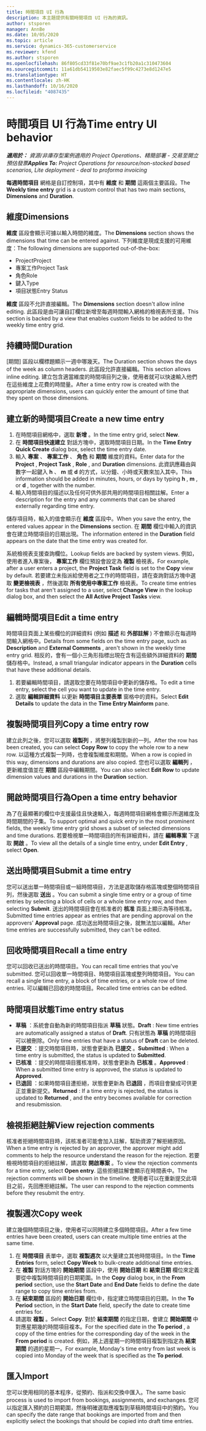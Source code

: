 ```yaml
---
title: 時間項目 UI 行為
description: 本主題提供有關時間項目 UI 行為的資訊。
author: stsporen
manager: AnnBe
ms.date: 10/05/2020
ms.topic: article
ms.service: dynamics-365-customerservice
ms.reviewer: kfend
ms.author: stsporen
ms.openlocfilehash: 86f805cd33f81e70bf9ae3c1fb20a1c310473604
ms.sourcegitcommit: 11a61db54119503e82faec5f99c4273e8d1247e5
ms.translationtype: HT
ms.contentlocale: zh-HK
ms.lasthandoff: 10/16/2020
ms.locfileid: "4087435"
---
```

# <a name="time-entry-ui-behavior"></a><span data-ttu-id="ab50f-103">時間項目 UI 行為</span><span class="sxs-lookup"><span data-stu-id="ab50f-103">Time entry UI behavior</span></span>

<span data-ttu-id="ab50f-104">_**適用於：** 資源/非庫存型案例適用的 Project Operations、精簡部署 - 交易至開立預估發票_</span><span class="sxs-lookup"><span data-stu-id="ab50f-104">_**Applies To:** Project Operations for resource/non-stocked based scenarios, Lite deployment - deal to proforma invoicing_</span></span>


<span data-ttu-id="ab50f-105">**每週時間項目** 網格是自訂控制項，其中有 **維度** 和 **期間** 這兩個主要區段。</span><span class="sxs-lookup"><span data-stu-id="ab50f-105">The **Weekly time entry** grid is a custom control that has two main sections, **Dimensions** and **Duration**.</span></span>

## <a name="dimensions"></a><span data-ttu-id="ab50f-106">維度</span><span class="sxs-lookup"><span data-stu-id="ab50f-106">Dimensions</span></span>
<span data-ttu-id="ab50f-107">**維度** 區段會顯示可據以輸入時間的維度。</span><span class="sxs-lookup"><span data-stu-id="ab50f-107">The **Dimensions** section shows the dimensions that time can be entered against.</span></span> <span data-ttu-id="ab50f-108">下列維度是現成支援的可用維度：</span><span class="sxs-lookup"><span data-stu-id="ab50f-108">The following dimensions are supported out-of-the-box:</span></span>

  - <span data-ttu-id="ab50f-109">Project</span><span class="sxs-lookup"><span data-stu-id="ab50f-109">Project</span></span>
  - <span data-ttu-id="ab50f-110">專案工作</span><span class="sxs-lookup"><span data-stu-id="ab50f-110">Project Task</span></span>
  - <span data-ttu-id="ab50f-111">角色</span><span class="sxs-lookup"><span data-stu-id="ab50f-111">Role</span></span>
  - <span data-ttu-id="ab50f-112">鍵入</span><span class="sxs-lookup"><span data-stu-id="ab50f-112">Type</span></span>
  - <span data-ttu-id="ab50f-113">項目狀態</span><span class="sxs-lookup"><span data-stu-id="ab50f-113">Entry Status</span></span>

<span data-ttu-id="ab50f-114">**維度** 區段不允許直接編輯。</span><span class="sxs-lookup"><span data-stu-id="ab50f-114">The **Dimensions** section doesn't allow inline editing.</span></span> <span data-ttu-id="ab50f-115">此區段是由可讓自訂欄位新增至每週時間輸入網格的檢視表所支援。</span><span class="sxs-lookup"><span data-stu-id="ab50f-115">This section is backed by a view that enables custom fields to be added to the weekly time entry grid.</span></span>

## <a name="duration"></a><span data-ttu-id="ab50f-116">持續時間</span><span class="sxs-lookup"><span data-stu-id="ab50f-116">Duration</span></span>
<span data-ttu-id="ab50f-117">[期間] 區段以欄標題顯示一週中哪幾天。</span><span class="sxs-lookup"><span data-stu-id="ab50f-117">The Duration section shows the days of the week as column headers.</span></span> <span data-ttu-id="ab50f-118">此區段允許直接編輯。</span><span class="sxs-lookup"><span data-stu-id="ab50f-118">This section allows inline editing.</span></span> <span data-ttu-id="ab50f-119">建立包含適當維度的時間項目列之後，使用者就可以快速輸入他們在這些維度上花費的時間量。</span><span class="sxs-lookup"><span data-stu-id="ab50f-119">After a time entry row is created with the appropriate dimensions, users can quickly enter the amount of time that they spent on those dimensions.</span></span>

## <a name="create-a-new-time-entry"></a><span data-ttu-id="ab50f-120">建立新的時間項目</span><span class="sxs-lookup"><span data-stu-id="ab50f-120">Create a new time entry</span></span>

1. <span data-ttu-id="ab50f-121">在時間項目網格中，選取 **新增** 。</span><span class="sxs-lookup"><span data-stu-id="ab50f-121">In the time entry grid, select **New**.</span></span> 
2. <span data-ttu-id="ab50f-122">在 **時間項目快速建立** 對話方塊中，選取時間項目日期。</span><span class="sxs-lookup"><span data-stu-id="ab50f-122">In the **Time Entry Quick Create** dialog box, select the time entry date.</span></span>
3. <span data-ttu-id="ab50f-123">輸入 **專案** 、 **專案工作** 、 **角色** 和 **期間** 維度的資料。</span><span class="sxs-lookup"><span data-stu-id="ab50f-123">Enter data for the **Project** , **Project Task** , **Role** , and **Duration** dimensions.</span></span> <span data-ttu-id="ab50f-124">此資訊應藉由與數字一起鍵入 **h** 、 **m** 或 **d** 的方式，以分鐘、小時或天數來加入其中。</span><span class="sxs-lookup"><span data-stu-id="ab50f-124">This information should be added in minutes, hours, or days by typing **h** , **m** , or **d** , together with the number.</span></span> 
4. <span data-ttu-id="ab50f-125">輸入時間項目的描述以及任何可供外部共用的時間項目相關註解。</span><span class="sxs-lookup"><span data-stu-id="ab50f-125">Enter a description for the entry and any comments that can be shared externally regarding time entry.</span></span> 

<span data-ttu-id="ab50f-126">儲存項目時，輸入的值會顯示在 **維度** 區段中。</span><span class="sxs-lookup"><span data-stu-id="ab50f-126">When you save the entry, the entered values appear in the **Dimensions** section.</span></span> <span data-ttu-id="ab50f-127">在 **期間** 欄位中輸入的資訊會在建立時間項目的日期出現。</span><span class="sxs-lookup"><span data-stu-id="ab50f-127">The information entered in the **Duration** field appears on the date that the time entry was created for.</span></span>

<span data-ttu-id="ab50f-128">系統檢視表支援查詢欄位。</span><span class="sxs-lookup"><span data-stu-id="ab50f-128">Lookup fields are backed by system views.</span></span> <span data-ttu-id="ab50f-129">例如，使用者進入專案後， **專案工作** 欄位預設會設定為 **複製** 檢視表。</span><span class="sxs-lookup"><span data-stu-id="ab50f-129">For example, after a user enters a project, the **Project Task** field is set to the **Copy** view by default.</span></span> <span data-ttu-id="ab50f-130">若要建立未指派給使用者之工作的時間項目，請在查詢對話方塊中選取 **變更檢視表** ，然後選取 **所有使用中專案工作** 檢視表。</span><span class="sxs-lookup"><span data-stu-id="ab50f-130">To create time entries for tasks that aren't assigned to a user, select **Change View** in the lookup dialog box, and then select the **All Active Project Tasks** view.</span></span>

## <a name="edit-a-time-entry"></a><span data-ttu-id="ab50f-131">編輯時間項目</span><span class="sxs-lookup"><span data-stu-id="ab50f-131">Edit a time entry</span></span> 
<span data-ttu-id="ab50f-132">時間項目頁面上某些欄位的詳細資料 (例如 **描述** 和 **外部註解** ) 不會顯示在每週時間輸入網格中。</span><span class="sxs-lookup"><span data-stu-id="ab50f-132">Details from some fields on the time entry page, such as **Description** and **External Comments** , aren't shown in the weekly time entry grid.</span></span> <span data-ttu-id="ab50f-133">相反的，會有一個小三角形指標出現在含有這些額外詳細資料的 **期間** 儲存格中。</span><span class="sxs-lookup"><span data-stu-id="ab50f-133">Instead, a small triangular indicator appears in the **Duration** cells that have these additional details.</span></span> 

1. <span data-ttu-id="ab50f-134">若要編輯時間項目，請選取您要在時間項目中更新的儲存格。</span><span class="sxs-lookup"><span data-stu-id="ab50f-134">To edit a time entry, select the cell you want to update in the time entry.</span></span>
2. <span data-ttu-id="ab50f-135">選取 **編輯詳細資料** 以更新 **時間項目主要表單** 窗格中的資料。</span><span class="sxs-lookup"><span data-stu-id="ab50f-135">Select **Edit Details** to update the data in the **Time Entry Mainform** pane.</span></span> 

## <a name="copy-a-time-entry-row"></a><span data-ttu-id="ab50f-136">複製時間項目列</span><span class="sxs-lookup"><span data-stu-id="ab50f-136">Copy a time entry row</span></span>
<span data-ttu-id="ab50f-137">建立此列之後，您可以選取 **複製列** ，將整列複製到新的一列。</span><span class="sxs-lookup"><span data-stu-id="ab50f-137">After the row has been created, you can select **Copy Row** to copy the whole row to a new row.</span></span> <span data-ttu-id="ab50f-138">以這種方式複製一列時，也會複製維度和期間。</span><span class="sxs-lookup"><span data-stu-id="ab50f-138">When a row is copied in this way, dimensions and durations are also copied.</span></span> <span data-ttu-id="ab50f-139">您也可以選取 **編輯列** ，更新維度值並在 **期間** 區段中編輯期間。</span><span class="sxs-lookup"><span data-stu-id="ab50f-139">You can also select **Edit Row** to update dimension values and durations in the **Duration** section.</span></span>

## <a name="open-a-time-entry-behavior"></a><span data-ttu-id="ab50f-140">開啟時間項目行為</span><span class="sxs-lookup"><span data-stu-id="ab50f-140">Open a time entry behavior</span></span>
<span data-ttu-id="ab50f-141">為了在最顯著的欄位中支援最佳且快速輸入，每週時間項目網格會顯示所選維度及時間期間的子集。</span><span class="sxs-lookup"><span data-stu-id="ab50f-141">To support optimal and quick entry in the most prominent fields, the weekly time entry grid shows a subset of selected dimensions and time durations.</span></span> <span data-ttu-id="ab50f-142">若要檢視單一時間項目的所有詳細資料，請在 **編輯專案** 下選取 **開啟** 。</span><span class="sxs-lookup"><span data-stu-id="ab50f-142">To view all the details of a single time entry, under **Edit Entry** , select **Open**.</span></span>

## <a name="submit-a-time-entry"></a><span data-ttu-id="ab50f-143">送出時間項目</span><span class="sxs-lookup"><span data-stu-id="ab50f-143">Submit a time entry</span></span>
<span data-ttu-id="ab50f-144">您可以送出單一時間項目或一組時間項目，方法是選取儲存格區塊或整個時間項目列，然後選取 **送出** 。</span><span class="sxs-lookup"><span data-stu-id="ab50f-144">You can submit a single time entry or a group of time entries by selecting a block of cells or a whole time entry row, and then selecting **Submit**.</span></span> <span data-ttu-id="ab50f-145">送出的時間項目會在核准者的 **核准** 頁面上顯示為等待核准。</span><span class="sxs-lookup"><span data-stu-id="ab50f-145">Submitted time entries appear as entries that are pending approval on the approvers' **Approval** page.</span></span> <span data-ttu-id="ab50f-146">成功送出時間項目之後，就無法加以編輯。</span><span class="sxs-lookup"><span data-stu-id="ab50f-146">After time entries are successfully submitted, they can't be edited.</span></span>

## <a name="recall-a-time-entry"></a><span data-ttu-id="ab50f-147">回收時間項目</span><span class="sxs-lookup"><span data-stu-id="ab50f-147">Recall a time entry</span></span>
<span data-ttu-id="ab50f-148">您可以回收已送出的時間項目。</span><span class="sxs-lookup"><span data-stu-id="ab50f-148">You can recall time entries that you've submitted.</span></span> <span data-ttu-id="ab50f-149">您可以回收單一時間項目、時間項目區塊或整列時間項目。</span><span class="sxs-lookup"><span data-stu-id="ab50f-149">You can recall a single time entry, a block of time entries, or a whole row of time entries.</span></span> <span data-ttu-id="ab50f-150">可以編輯已回收的時間項目。</span><span class="sxs-lookup"><span data-stu-id="ab50f-150">Recalled time entries can be edited.</span></span>

## <a name="time-entry-status"></a><span data-ttu-id="ab50f-151">時間項目狀態</span><span class="sxs-lookup"><span data-stu-id="ab50f-151">Time entry status</span></span>

- <span data-ttu-id="ab50f-152">**草稿** ：系統會自動為新的時間項目指派 **草稿** 狀態。</span><span class="sxs-lookup"><span data-stu-id="ab50f-152">**Draft** : New time entries are automatically assigned a status of **Draft**.</span></span> <span data-ttu-id="ab50f-153">只有狀態為 **草稿** 的時間項目可以被刪除。</span><span class="sxs-lookup"><span data-stu-id="ab50f-153">Only time entries that have a status of **Draft** can be deleted.</span></span>
- <span data-ttu-id="ab50f-154">**已提交** ：提交時間項目時，狀態會更新為 **已提交** 。</span><span class="sxs-lookup"><span data-stu-id="ab50f-154">**Submitted** : When a time entry is submitted, the status is updated to **Submitted**.</span></span> 
- <span data-ttu-id="ab50f-155">**已核准** ：提交的時間項目獲核准時，狀態會更新為 **已核准** 。</span><span class="sxs-lookup"><span data-stu-id="ab50f-155">**Approved** : When a submitted time entry is approved, the status is updated to **Approved**.</span></span> 
- <span data-ttu-id="ab50f-156">**已退回** ：如果時間項目遭拒絕，狀態會更新為 **已退回** ，而項目會變成可供更正並重新提交。</span><span class="sxs-lookup"><span data-stu-id="ab50f-156">**Returned** : If a time entry is rejected, the status is updated to **Returned** , and the entry becomes available for correction and resubmission.</span></span> 

## <a name="view-rejection-comments"></a><span data-ttu-id="ab50f-157">檢視拒絕註解</span><span class="sxs-lookup"><span data-stu-id="ab50f-157">View rejection comments</span></span>
<span data-ttu-id="ab50f-158">核准者拒絕時間項目時，該核准者可能會加入註解，幫助資源了解拒絕原因。</span><span class="sxs-lookup"><span data-stu-id="ab50f-158">When a time entry is rejected by an approver, the approver might add comments to help the resource understand the reason for the rejection.</span></span> <span data-ttu-id="ab50f-159">若要檢視時間項目的拒絕註解，請選取 **開啟專案** 。</span><span class="sxs-lookup"><span data-stu-id="ab50f-159">To view the rejection comments for a time entry, select **Open entry**.</span></span> <span data-ttu-id="ab50f-160">這些拒絕註解會顯示在時間表中。</span><span class="sxs-lookup"><span data-stu-id="ab50f-160">The rejection comments will be shown in the timeline.</span></span> <span data-ttu-id="ab50f-161">使用者可以在重新提交此項目之前，先回應拒絕註解。</span><span class="sxs-lookup"><span data-stu-id="ab50f-161">The user can respond to the rejection comments before they resubmit the entry.</span></span>

## <a name="copy-week"></a><span data-ttu-id="ab50f-162">複製週次</span><span class="sxs-lookup"><span data-stu-id="ab50f-162">Copy week</span></span>
<span data-ttu-id="ab50f-163">建立幾個時間項目之後，使用者可以同時建立多個時間項目。</span><span class="sxs-lookup"><span data-stu-id="ab50f-163">After a few time entries have been created, users can create multiple time entries at the same time.</span></span>

1. <span data-ttu-id="ab50f-164">在 **時間項目** 表單中，選取 **複製週次** 以大量建立其他時間項目。</span><span class="sxs-lookup"><span data-stu-id="ab50f-164">In the **Time Entries** form, select **Copy Week** to bulk-create additional time entries.</span></span> 
2. <span data-ttu-id="ab50f-165">在 **複製** 對話方塊的 **開始期間** 區段中，使用 **開始日期** 和 **結束日期** 欄位來定義要從中複製時間項目的日期範圍。</span><span class="sxs-lookup"><span data-stu-id="ab50f-165">In the **Copy** dialog box, in the **From period** section, use the **Start Date** and **End Date** fields to define the date range to copy time entries from.</span></span> 
3. <span data-ttu-id="ab50f-166">在 **結束期間** 區段的 **開始日期** 欄位中，指定建立時間項目的日期。</span><span class="sxs-lookup"><span data-stu-id="ab50f-166">In the **To Period** section, in the **Start Date** field, specify the date to create time entries for.</span></span> 
4. <span data-ttu-id="ab50f-167">請選取 **複製** 。</span><span class="sxs-lookup"><span data-stu-id="ab50f-167">Select **Copy**.</span></span> <span data-ttu-id="ab50f-168">對於 **結束期間** 的指定日期，會建立 **開始期間** 中對應星期幾的時間項目複本。</span><span class="sxs-lookup"><span data-stu-id="ab50f-168">For the specified date in the **To period** , a copy of the time entries for the corresponding day of the week in the **From period** is created.</span></span> <span data-ttu-id="ab50f-169">例如，將上週星期一的時間項目複製到指定為 **結束期間** 的週的星期一。</span><span class="sxs-lookup"><span data-stu-id="ab50f-169">For example, Monday's time entry from last week is copied into Monday of the week that is specified as the **To period**.</span></span>

## <a name="import"></a><span data-ttu-id="ab50f-170">匯入</span><span class="sxs-lookup"><span data-stu-id="ab50f-170">Import</span></span>
<span data-ttu-id="ab50f-171">您可以使用相同的基本程序，從預約、指派和交換中匯入。</span><span class="sxs-lookup"><span data-stu-id="ab50f-171">The same basic process is used to import from bookings, assignments, and exchanges.</span></span> <span data-ttu-id="ab50f-172">您可以指定匯入預約的日期範圍，然後明確選取應複製到草稿時間項目中的預約。</span><span class="sxs-lookup"><span data-stu-id="ab50f-172">You can specify the date range that bookings are imported from and then explicitly select the bookings that should be copied into draft time entries.</span></span> 
